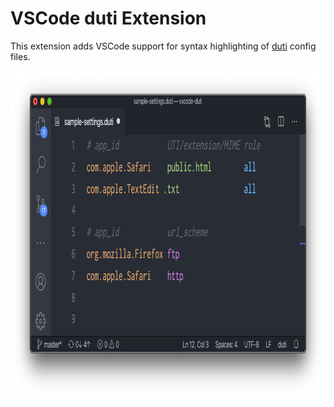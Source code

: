 # VSCode duti Extension
This extension adds VSCode support for syntax highlighting of [duti](https://github.com/moretension/duti) config files.

<img src="/images/screen-shot.png" alt="Screenshot" width="889" height="525">
